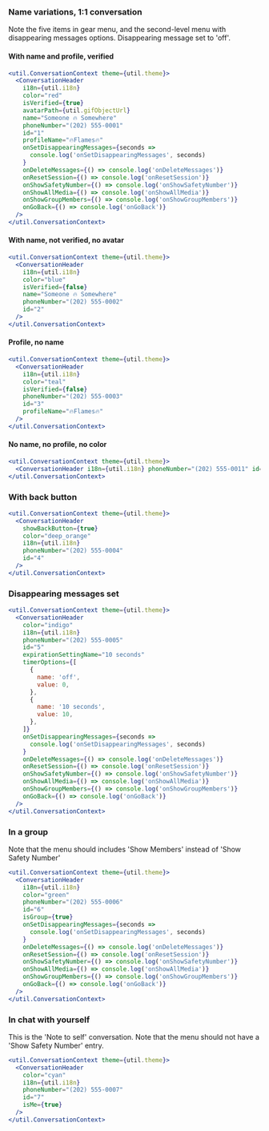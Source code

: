 ### Name variations, 1:1 conversation

Note the five items in gear menu, and the second-level menu with disappearing messages options. Disappearing message set to 'off'.

#### With name and profile, verified

```jsx
<util.ConversationContext theme={util.theme}>
  <ConversationHeader
    i18n={util.i18n}
    color="red"
    isVerified={true}
    avatarPath={util.gifObjectUrl}
    name="Someone 🔥 Somewhere"
    phoneNumber="(202) 555-0001"
    id="1"
    profileName="🔥Flames🔥"
    onSetDisappearingMessages={seconds =>
      console.log('onSetDisappearingMessages', seconds)
    }
    onDeleteMessages={() => console.log('onDeleteMessages')}
    onResetSession={() => console.log('onResetSession')}
    onShowSafetyNumber={() => console.log('onShowSafetyNumber')}
    onShowAllMedia={() => console.log('onShowAllMedia')}
    onShowGroupMembers={() => console.log('onShowGroupMembers')}
    onGoBack={() => console.log('onGoBack')}
  />
</util.ConversationContext>
```

#### With name, not verified, no avatar

```jsx
<util.ConversationContext theme={util.theme}>
  <ConversationHeader
    i18n={util.i18n}
    color="blue"
    isVerified={false}
    name="Someone 🔥 Somewhere"
    phoneNumber="(202) 555-0002"
    id="2"
  />
</util.ConversationContext>
```

#### Profile, no name

```jsx
<util.ConversationContext theme={util.theme}>
  <ConversationHeader
    i18n={util.i18n}
    color="teal"
    isVerified={false}
    phoneNumber="(202) 555-0003"
    id="3"
    profileName="🔥Flames🔥"
  />
</util.ConversationContext>
```

#### No name, no profile, no color

```jsx
<util.ConversationContext theme={util.theme}>
  <ConversationHeader i18n={util.i18n} phoneNumber="(202) 555-0011" id="11" />
</util.ConversationContext>
```

### With back button

```jsx
<util.ConversationContext theme={util.theme}>
  <ConversationHeader
    showBackButton={true}
    color="deep_orange"
    i18n={util.i18n}
    phoneNumber="(202) 555-0004"
    id="4"
  />
</util.ConversationContext>
```

### Disappearing messages set

```jsx
<util.ConversationContext theme={util.theme}>
  <ConversationHeader
    color="indigo"
    i18n={util.i18n}
    phoneNumber="(202) 555-0005"
    id="5"
    expirationSettingName="10 seconds"
    timerOptions={[
      {
        name: 'off',
        value: 0,
      },
      {
        name: '10 seconds',
        value: 10,
      },
    ]}
    onSetDisappearingMessages={seconds =>
      console.log('onSetDisappearingMessages', seconds)
    }
    onDeleteMessages={() => console.log('onDeleteMessages')}
    onResetSession={() => console.log('onResetSession')}
    onShowSafetyNumber={() => console.log('onShowSafetyNumber')}
    onShowAllMedia={() => console.log('onShowAllMedia')}
    onShowGroupMembers={() => console.log('onShowGroupMembers')}
    onGoBack={() => console.log('onGoBack')}
  />
</util.ConversationContext>
```

### In a group

Note that the menu should includes 'Show Members' instead of 'Show Safety Number'

```jsx
<util.ConversationContext theme={util.theme}>
  <ConversationHeader
    i18n={util.i18n}
    color="green"
    phoneNumber="(202) 555-0006"
    id="6"
    isGroup={true}
    onSetDisappearingMessages={seconds =>
      console.log('onSetDisappearingMessages', seconds)
    }
    onDeleteMessages={() => console.log('onDeleteMessages')}
    onResetSession={() => console.log('onResetSession')}
    onShowSafetyNumber={() => console.log('onShowSafetyNumber')}
    onShowAllMedia={() => console.log('onShowAllMedia')}
    onShowGroupMembers={() => console.log('onShowGroupMembers')}
    onGoBack={() => console.log('onGoBack')}
  />
</util.ConversationContext>
```

### In chat with yourself

This is the 'Note to self' conversation. Note that the menu should not have a 'Show Safety Number' entry.

```jsx
<util.ConversationContext theme={util.theme}>
  <ConversationHeader
    color="cyan"
    i18n={util.i18n}
    phoneNumber="(202) 555-0007"
    id="7"
    isMe={true}
  />
</util.ConversationContext>
```
